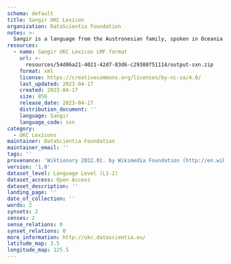 ```yaml
---
schema: default
title: Sangir UKC Lexicon
organization: DataScientia Foundation
notes: >-
  Sangir is a language from the Austronesian family, spoken in Oceania. The UKC Lexicon of Sangir is represented as a lexico-semantic network. It consists of words, word senses, synsets, as well as sense-level and synset-level relationships.
resources:
  - name: Sangir UKC Lexicon LMF format
    url: >-
      resources/54d06a21-4021-42d7-83d6-c29308f51114/output-sxn.zip
    format: xml
    license: https://creativecommons.org/licenses/by-nc-sa/4.0/
    last_updated: 2023-04-17
    created: 2023-04-17
    size: 856
    release_date: 2023-04-17
    distribution_document: ''
    language: Sangir
    language_code: sxn
category:
  - UKC Lexicons
maintainer: DataScientia Foundation
maintainer_email: ''
tags: ''
provenance: 'Wiktionary 2022.01. by Wikimedia Foundation (http://en.wiktionary.org); Princeton WordNet 2.1 by Princeton University (https://wordnet.princeton.edu)'
version: '1.0'
dataset_level: Language Level (L1-2)
dataset_access: Open Access
dataset_description: ''
landing_page: ''
date_of_collection: ''
words: 2
synsets: 2
senses: 2
sense_relations: 0
synset_relations: 0
more_information: http://ukc.datascientia.eu/
latitude_map: 3.5
longitude_map: 125.5
---
```

